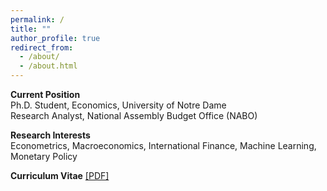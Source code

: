```yaml
---
permalink: /
title: ""
author_profile: true
redirect_from: 
  - /about/
  - /about.html
---
```


**Current Position**  
Ph.D. Student, Economics, University of Notre Dame  
Research Analyst, National Assembly Budget Office (NABO)

**Research Interests**  
Econometrics, Macroeconomics, International Finance, Machine Learning, Monetary Policy

**Curriculum Vitae** [[PDF]](http://hjchu95.github.io/files/CV/CV_250704.pdf)